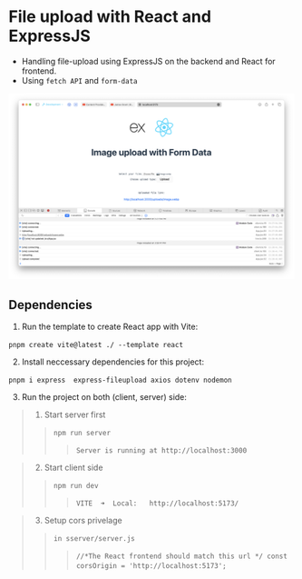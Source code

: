 # File upload with React and ExpressJS

- Handling file-upload using ExpressJS on the backend and React for frontend.
- Using `fetch API` and `form-data`

![lekce6Screenshot](public/images/lekce6ReactUpload.png)


## Dependencies

1. Run the template to create React app with Vite:

```pnpm create vite@latest ./ --template react  ```

2. Install neccessary dependencies for this project:

```pnpm i express  express-fileupload axios dotenv nodemon```

3. Run the project on both (client, server) side:

> 1. Start server first
>>```npm run server```
>>> `Server is running at http://localhost:3000`

> 2. Start client side 
>> ```npm run dev```
>>> `VITE  ➜  Local:   http://localhost:5173/`

> 3. Setup cors privelage
>> `in sserver/server.js`
>>> ``//*The React frontend should match this url */
>>> const corsOrigin = 'http://localhost:5173';``
